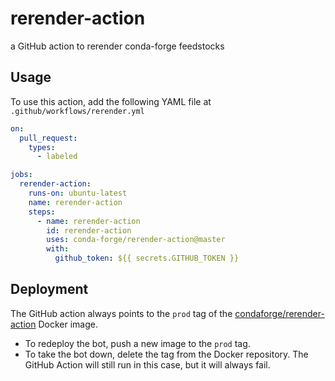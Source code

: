 # rerender-action

a GitHub action to rerender conda-forge feedstocks

## Usage

To use this action, add the following YAML file at `.github/workflows/rerender.yml`

```yaml
on:
  pull_request:
    types:
      - labeled

jobs:
  rerender-action:
    runs-on: ubuntu-latest
    name: rerender-action
    steps:
      - name: rerender-action
        id: rerender-action
        uses: conda-forge/rerender-action@master
        with:
          github_token: ${{ secrets.GITHUB_TOKEN }}
```

## Deployment

The GitHub action always points to the `prod` tag of the
[condaforge/rerender-action](https://hub.docker.com/repository/docker/condaforge/rerender-action)
Docker image.

 - To redeploy the bot, push a new image to the `prod` tag.
 - To take the bot down, delete the tag from the Docker repository. The GitHub Action
   will still run in this case, but it will always fail.

